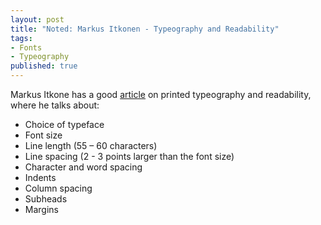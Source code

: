```yaml
---
layout: post
title: "Noted: Markus Itkonen - Typeography and Readability"
tags:
- Fonts
- Typeography
published: true
---
```

Markus Itkone has a good
[article](http://papunet.net/selkokeskus/fileadmin/tiedostot/muut/Itkonen.pdf)
on printed typeography and readability, where he talks about:

* Choice of typeface
* Font size
* Line length (55 – 60 characters)
* Line spacing (2 - 3 points larger than the font size)
* Character and word spacing
* Indents
* Column spacing
* Subheads
* Margins

